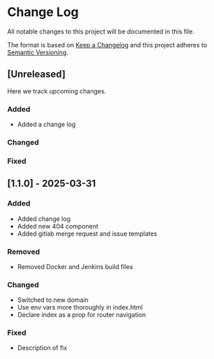 # Change Log
All notable changes to this project will be documented in this file.
 
The format is based on [Keep a Changelog](http://keepachangelog.com/)
and this project adheres to [Semantic Versioning](http://semver.org/).
 
## [Unreleased]
 
Here we track upcoming changes.
 
### Added
- Added a change log
 
### Changed
 
### Fixed
 
## [1.1.0] - 2025-03-31
 
### Added

- Added change log
- Added new 404 component
- Added gitlab merge request and issue templates

### Removed

- Removed Docker and Jenkins build files
 
### Changed
  
- Switched to new domain
- Use env vars more thoroughly in index.html 
- Declare index as a prop for router navigation
 
### Fixed
 
- Description of fix
